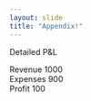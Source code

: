 ```yaml
---
layout: slide
title: "Appendix!"
---
```


Detailed P&L

Revenue 1000<br>
Expenses 900<br>
Profit 100</br>